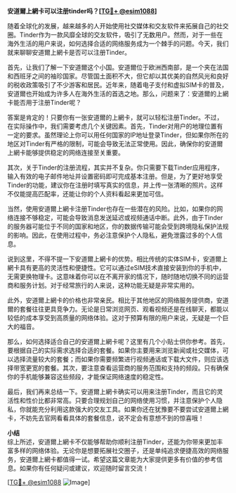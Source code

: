 **安道爾上網卡可以注册tinder吗？[[TG💪+ @esim1088](https://t.me/s/esim1088)]**

随着全球化的发展，越来越多的人开始使用社交媒体和交友软件来拓展自己的社交圈。Tinder作为一款风靡全球的交友软件，吸引了无数用户。然而，对于一些在海外生活的用户来说，如何选择合适的网络服务成为一个棘手的问题。今天，我们就来聊聊安道爾上網卡是否可以注册Tinder。

首先，让我们了解一下安道爾这个小国。安道爾位于欧洲西南部，是一个夹在法国和西班牙之间的袖珍国家。尽管国土面积不大，但它却以其优美的自然风光和良好的税收政策吸引了不少游客和居民。近年来，随着电子支付和虚拟SIM卡的普及，安道爾也开始成为许多人在海外生活的首选之地。那么，问题来了：安道爾的上網卡能否用于注册Tinder呢？

答案是肯定的！只要你有一张安道爾的上網卡，就可以轻松注册Tinder。不过，在实际操作中，我们需要考虑几个关键因素。首先，Tinder对用户的地理位置有一定的要求。虽然理论上你可以用任何国家的IP地址登录Tinder，但如果你所在的地区对Tinder有严格的限制，可能会导致无法正常使用。因此，确保你的安道爾上網卡能够提供稳定的网络连接至关重要。

其次，关于Tinder的注册流程，其实并不复杂。你只需要下载Tinder应用程序，输入有效的电子邮件地址并设置密码即可完成基本注册。但是，为了更好地享受Tinder的功能，建议你在注册时填写真实的信息，并上传一张清晰的照片。这样不仅能提高匹配率，还能让你的个人资料看起来更加可信。

当然，使用安道爾上網卡注册Tinder也存在一些潜在的风险。比如，如果你的网络连接不够稳定，可能会导致消息发送延迟或视频通话中断。此外，由于Tinder的服务器可能位于不同的国家和地区，你的数据传输可能会受到跨境隐私保护法规的影响。因此，在使用过程中，务必注意保护个人隐私，避免泄露过多的个人信息。

说到这里，不得不提一下安道爾上網卡的优势。相比传统的实体SIM卡，安道爾上網卡具有更高的灵活性和便捷性。它可以通过eSIM技术直接安装到你的手机中，无需更换物理卡。这意味着你可以在不离开家的情况下，随时随地切换不同的运营商和服务计划。对于经常旅行的人来说，这种功能无疑是非常实用的。

此外，安道爾上網卡的价格也非常亲民。相比于其他地区的网络服务提供商，安道爾的套餐往往更具竞争力。无论是日常浏览网页、观看视频还是在线聊天，都能以较低的成本享受到高质量的网络体验。这对于预算有限的用户来说，无疑是一个巨大的福音。

那么，如何选择适合自己的安道爾上網卡呢？这里有几个小贴士供你参考。首先，要根据自己的实际需求选择合适的套餐。如果你主要用来浏览新闻或社交媒体，可以选择流量较大的套餐；而如果你需要频繁进行视频通话或下载大文件，则应该选择带宽更宽的套餐。其次，要注意查看运营商的服务范围和支持的频段。只有确保你的手机能够兼容这些频段，才能保证网络速度的稳定性。

最后，我们再来总结一下。安道爾上網卡确实可以用来注册Tinder，而且它的灵活性和性价比都非常高。只要合理规划自己的网络使用习惯，并注意保护个人隐私，你就能充分利用这款强大的交友工具。如果你还在犹豫要不要尝试安道爾上網卡，不妨先去官网看看具体的套餐信息，说不定会有意想不到的惊喜哦！

**小结**  
综上所述，安道爾上網卡不仅能够帮助你顺利注册Tinder，还能为你带来更加丰富多样的网络体验。无论你是想要拓展社交圈子，还是单纯追求便捷高效的网络服务，安道爾上網卡都值得一试。希望这篇文章能为大家提供更多有价值的参考信息。如果你有任何疑问或建议，欢迎随时留言交流！

[[TG💪+ @esim1088](https://t.me/s/esim1088) ![Image](https://i.postimg.cc/4NQfJmqS/Snipaste-2025-05-13-00-14-12.png)]